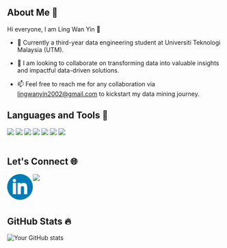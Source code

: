 <h2> About Me 🌱</h2>
<div>
Hi everyone, I am Ling Wan Yin 👋
  

- 👀 Currently a third-year data engineering student at Universiti Teknologi Malaysia (UTM).
  <br>
- 🙌 I am looking to collaborate on transforming data into valuable insights and impactful data-driven solutions.
  <br>

- 📫 Feel free to reach me for any collaboration via lingwanyin2002@gmail.com to kickstart my data mining journey.
</div>


<h2>Languages and Tools 🚀</h2>

<div>
  
<img src= "https://upload.wikimedia.org/wikipedia/commons/thumb/1/18/ISO_C%2B%2B_Logo.svg/1200px-ISO_C%2B%2B_Logo.svg.png" height = 50>
  
<img src= "https://upload.wikimedia.org/wikipedia/en/thumb/3/30/Java_programming_language_logo.svg/182px-Java_programming_language_logo.svg.png" height = 70>
<img src= "https://upload.wikimedia.org/wikipedia/commons/thumb/2/27/PHP-logo.svg/182px-PHP-logo.svg.png" height = 40>

<img src= "https://upload.wikimedia.org/wikipedia/commons/thumb/6/61/HTML5_logo_and_wordmark.svg/180px-HTML5_logo_and_wordmark.svg.png" height = 60> 

<img src= "https://upload.wikimedia.org/wikipedia/commons/thumb/1/1b/R_logo.svg/182px-R_logo.svg.png" height = 50>  

<img src= "https://upload.wikimedia.org/wikipedia/id/thumb/a/a9/MySQL.png/300px-MySQL.png" height = 50> 

<img src= "https://upload.wikimedia.org/wikipedia/commons/thumb/3/33/Figma-logo.svg/600px-Figma-logo.svg.png" height = 50>  
<br><br>
</div>
<div>
<h2>Let's Connect 🌐</h2>

<a href="https://www.linkedin.com/in/lingwanyin/" target="_blank">
  <img align="left" src="https://raw.githubusercontent.com/WanYin0704/WanYin0704/7b5a68f236485a4170a914a0ece5565d8830c14c/linkedin.png" height="60" />
</a>
<a href="https://www.instagram.com/wanyin02/" target="_blank">
  <img align="left" src="https://upload.wikimedia.org/wikipedia/commons/9/95/Instagram_logo_2022.svg" height="60" />
</a>
</div>

<br>
<br>
<br>
<br>
<h2>GitHub Stats 🔥</h2>

![Your GitHub stats](https://github-readme-stats.vercel.app/api?username=WanYin0704&show_icons=true&theme=gruvbox )

<!---
WanYin0704/WanYin0704 is a ✨ special ✨ repository because its `README.md` (this file) appears on your GitHub profile.
You can click the Preview link to take a look at your changes.
--->
